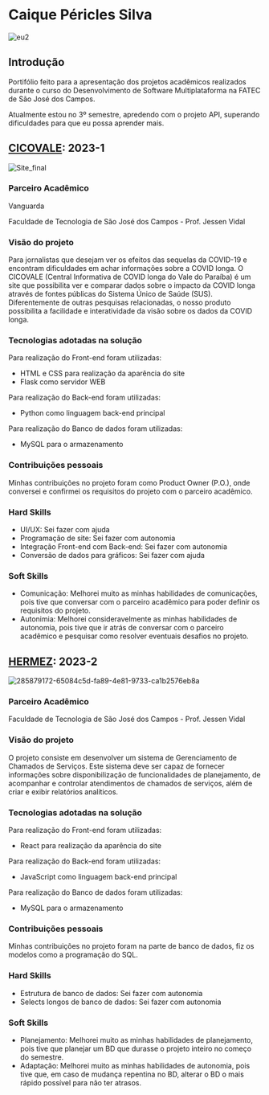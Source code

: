 # Caique Péricles Silva

![eu2](https://github.com/PasteldePaodeCoxinha/PortifolioDeAPI/assets/110677265/10135b35-9708-4b6c-ab09-bddbe957de04)

## Introdução

Portifólio feito para a apresentação dos projetos acadêmicos realizados durante o curso do Desenvolvimento de Software Multiplataforma na FATEC de São José dos Campos.

Atualmente estou no 3º semestre, apredendo com o projeto API, superando dificuldades para que eu possa aprender mais.

## [CICOVALE](https://github.com/equipedevo/API_1): 2023-1

![Site_final](https://github.com/PasteldePaodeCoxinha/PortifolioDeAPI/assets/110677265/217e3cbf-23c2-4054-8d39-85a11f296422)


### Parceiro Acadêmico

Vanguarda 

Faculdade de Tecnologia de São José dos Campos - Prof. Jessen Vidal

### Visão do projeto

Para jornalistas que desejam ver os efeitos das sequelas da COVID-19 e encontram dificuldades em achar informações sobre a COVID longa. O CICOVALE (Central Informativa de COVID longa do Vale do Paraíba) é um site que possibilita ver e comparar dados sobre o impacto da COVID longa através de fontes públicas do Sistema Único de Saúde (SUS). Diferentemente de outras pesquisas relacionadas, o nosso produto possibilita a facilidade e interatividade da visão sobre os dados da COVID longa.

### Tecnologias adotadas na solução

Para realização do Front-end foram utilizadas:

* HTML e CSS para realização da aparência do site
* Flask como servidor WEB

Para realização do Back-end foram utilizadas:

* Python como linguagem back-end principal

Para realização do Banco de dados foram utilizadas:

* MySQL para o armazenamento

### Contribuições pessoais

Minhas contribuições no projeto foram como Product Owner (P.O.), onde conversei e confirmei os requisitos do projeto com o parceiro acadêmico.

### Hard Skills

* UI/UX: Sei fazer com ajuda
* Programação de site: Sei fazer com autonomia
* Integração Front-end com Back-end: Sei fazer com autonomia
* Conversão de dados para gráficos: Sei fazer com ajuda

### Soft Skills

* Comunicação: Melhorei muito as minhas habilidades de comunicações, pois tive que conversar com o parceiro acadêmico para poder definir os requisitos do projeto.
* Autonimia: Melhorei consideravelmente as minhas habilidades de autonomia, pois tive que ir atrás de conversar com o parceiro acadêmico e pesquisar como resolver eventuais desafios no projeto.


## [HERMEZ](https://github.com/equipedevo/API_2): 2023-2

![285879172-65084c5d-fa89-4e81-9733-ca1b2576eb8a](https://github.com/PasteldePaodeCoxinha/PortifolioDeAPI/assets/110677265/d0fab9eb-36f6-464f-a5d3-03ff2239bb55)

### Parceiro Acadêmico

Faculdade de Tecnologia de São José dos Campos - Prof. Jessen Vidal

### Visão do projeto

O projeto consiste em desenvolver um sistema de Gerenciamento de Chamados de Serviços. Este sistema deve ser capaz de fornecer informações sobre disponibilização de funcionalidades de planejamento, de acompanhar e controlar atendimentos de chamados de serviços, além de criar e exibir relatórios analíticos. 

### Tecnologias adotadas na solução

Para realização do Front-end foram utilizadas:

* React para realização da aparência do site

Para realização do Back-end foram utilizadas:

* JavaScript como linguagem back-end principal

Para realização do Banco de dados foram utilizadas:

* MySQL para o armazenamento

### Contribuições pessoais

Minhas contribuições no projeto foram na parte de banco de dados, fiz os modelos como a programação do SQL.

### Hard Skills

* Estrutura de banco de dados: Sei fazer com autonomia
* Selects longos de banco de dados: Sei fazer com autonomia

### Soft Skills

* Planejamento: Melhorei muito as minhas habilidades de planejamento, pois tive que planejar um BD que durasse o projeto inteiro no começo do semestre.
* Adaptação: Melhorei muito as minhas habilidades de autonomia, pois tive que, em caso de mudança repentina no BD, alterar o BD o mais rápido possível para não ter atrasos.
